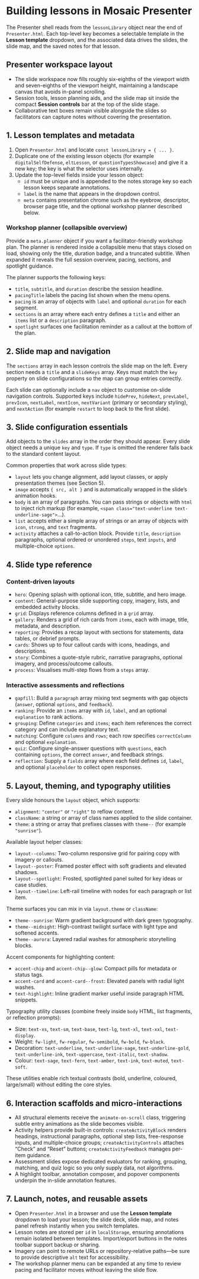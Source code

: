 # Building lessons in Mosaic Presenter

The Presenter shell reads from the `lessonLibrary` object near the end of `Presenter.html`. Each top-level key becomes a selectable template in the **Lesson template** dropdown, and the associated data drives the slides, the slide map, and the saved notes for that lesson.

## Presenter workspace layout
- The slide workspace now fills roughly six-eighths of the viewport width and seven-eighths of the viewport height, maintaining a landscape canvas that avoids in-panel scrolling.
- Session tools, lesson planning aids, and the slide map sit inside the compact **Session controls** bar at the top of the slide stage.
- Collaborative text boxes remain visible alongside the slides so facilitators can capture notes without covering the presentation.

## 1. Lesson templates and metadata
1. Open `Presenter.html` and locate `const lessonLibrary = { ... }`.
2. Duplicate one of the existing lesson objects (for example `digitalSelfDefense`, `eltLesson`, or `questionTypesShowcase`) and give it a new key; the key is what the selector uses internally.
3. Update the top-level fields inside your lesson object:
   - `id` must be unique and is appended to the notes storage key so each lesson keeps separate annotations.
   - `label` is the name that appears in the dropdown control.
   - `meta` contains presentation chrome such as the eyebrow, descriptor, browser page title, and the optional workshop planner described below.

### Workshop planner (collapsible overview)
Provide a `meta.planner` object if you want a facilitator-friendly workshop plan. The planner is rendered inside a collapsible menu that stays closed on load, showing only the title, duration badge, and a truncated subtitle. When expanded it reveals the full session overview, pacing, sections, and spotlight guidance.

The planner supports the following keys:
- `title`, `subtitle`, and `duration` describe the session headline.
- `pacingTitle` labels the pacing list shown when the menu opens.
- `pacing` is an array of objects with `label` and optional `duration` for each segment.
- `sections` is an array where each entry defines a `title` and either an `items` list or a `description` paragraph.
- `spotlight` surfaces one facilitation reminder as a callout at the bottom of the plan.

## 2. Slide map and navigation
The `sections` array in each lesson controls the slide map on the left. Every section needs a `title` and a `slideKeys` array. Keys must match the `key` property on slide configurations so the map can group entries correctly.

Each slide can optionally include a `nav` object to customise on-slide navigation controls. Supported keys include `hidePrev`, `hideNext`, `prevLabel`, `prevIcon`, `nextLabel`, `nextIcon`, `nextVariant` (primary or secondary styling), and `nextAction` (for example `restart` to loop back to the first slide).

## 3. Slide configuration essentials
Add objects to the `slides` array in the order they should appear. Every slide object needs a unique `key` and `type`. If `type` is omitted the renderer falls back to the standard content layout.

Common properties that work across slide types:
- `layout` lets you change alignment, add layout classes, or apply presentation themes (see Section 5).
- `image` accepts `{ src, alt }` and is automatically wrapped in the slide’s animation hooks.
- `body` is an array of paragraphs. You can pass strings or objects with `html` to inject rich markup (for example, `<span class="text-underline text-underline-sage">`...).
- `list` accepts either a simple array of strings or an array of objects with `icon`, `strong`, and `text` fragments.
- `activity` attaches a call-to-action block. Provide `title`, `description` paragraphs, optional ordered or unordered `steps`, text `inputs`, and multiple-choice `options`.

## 4. Slide type reference
### Content-driven layouts
- `hero`: Opening splash with optional icon, title, subtitle, and hero image.
- `content`: General-purpose slide supporting copy, imagery, lists, and embedded activity blocks.
- `grid`: Displays reference columns defined in a `grid` array.
- `gallery`: Renders a grid of rich cards from `items`, each with image, title, metadata, and description.
- `reporting`: Provides a recap layout with sections for statements, data tables, or debrief prompts.
- `cards`: Shows up to four callout cards with icons, headings, and descriptions.
- `story`: Combines a quote-style rubric, narrative paragraphs, optional imagery, and process/outcome callouts.
- `process`: Visualises multi-step flows from a `steps` array.

### Interactive assessments and reflections
- `gapfill`: Build a `paragraph` array mixing text segments with gap objects (`answer`, optional `options`, and `feedback`).
- `ranking`: Provide an `items` array with `id`, `label`, and an optional `explanation` to rank actions.
- `grouping`: Define `categories` and `items`; each item references the correct category and can include explanatory text.
- `matching`: Configure `columns` and `rows`; each row specifies `correctColumn` and optional `explanation`.
- `quiz`: Configure single-answer questions with `questions`, each containing `options`, the correct `answer`, and feedback strings.
- `reflection`: Supply a `fields` array where each field defines `id`, `label`, and optional `placeholder` to collect open responses.

## 5. Layout, theming, and typography utilities
Every slide honours the `layout` object, which supports:
- `alignment`: `"center"` or `"right"` to reflow content.
- `className`: a string or array of class names applied to the slide container.
- `theme`: a string or array that prefixes classes with `theme--` (for example `"sunrise"`).

Available layout helper classes:
- `layout--columns`: Two-column responsive grid for pairing copy with imagery or callouts.
- `layout--poster`: Framed poster effect with soft gradients and elevated shadows.
- `layout--spotlight`: Frosted, spotlighted panel suited for key ideas or case studies.
- `layout--timeline`: Left-rail timeline with nodes for each paragraph or list item.

Theme surfaces you can mix in via `layout.theme` or `className`:
- `theme--sunrise`: Warm gradient background with dark green typography.
- `theme--midnight`: High-contrast twilight surface with light type and softened accents.
- `theme--aurora`: Layered radial washes for atmospheric storytelling blocks.

Accent components for highlighting content:
- `accent-chip` and `accent-chip--glow`: Compact pills for metadata or status tags.
- `accent-card` and `accent-card--frost`: Elevated panels with radial light washes.
- `text-highlight`: Inline gradient marker useful inside paragraph HTML snippets.

Typography utility classes (combine freely inside `body` HTML, list fragments, or reflection prompts):
- Size: `text-xs`, `text-sm`, `text-base`, `text-lg`, `text-xl`, `text-xxl`, `text-display`.
- Weight: `fw-light`, `fw-regular`, `fw-semibold`, `fw-bold`, `fw-black`.
- Decoration: `text-underline`, `text-underline-sage`, `text-underline-gold`, `text-underline-ink`, `text-uppercase`, `text-italic`, `text-shadow`.
- Colour: `text-sage`, `text-fern`, `text-amber`, `text-ink`, `text-muted`, `text-soft`.

These utilities enable rich textual contrasts (bold, underline, coloured, large/small) without editing the core styles.

## 6. Interaction scaffolds and micro-interactions
- All structural elements receive the `animate-on-scroll` class, triggering subtle entry animations as the slide becomes visible.
- Activity helpers provide built-in controls: `createActivityBlock` renders headings, instructional paragraphs, optional step lists, free-response inputs, and multiple-choice groups; `createActivityControls` attaches “Check” and “Reset” buttons; `createActivityFeedback` manages per-item guidance.
- Assessment slides expose dedicated evaluators for ranking, grouping, matching, and quiz logic so you only supply data, not algorithms.
- A highlight toolbar, annotation composer, and popover components underpin the in-slide annotation features.

## 7. Launch, notes, and reusable assets
- Open `Presenter.html` in a browser and use the **Lesson template** dropdown to load your lesson; the slide deck, slide map, and notes panel refresh instantly when you switch templates.
- Lesson notes are stored per `id` in `localStorage`, ensuring annotations remain isolated between templates. Import/export buttons in the notes toolbar support backup or sharing.
- Imagery can point to remote URLs or repository-relative paths—be sure to provide descriptive `alt` text for accessibility.
- The workshop planner menu can be expanded at any time to review pacing and facilitator moves without leaving the slide flow.
